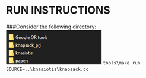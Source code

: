 # RUN INSTRUCTIONS #
###Consider the following directory: <br>
![Directory listing](img/directory.png?raw=true "Title")
```tools\make run SOURCE=..\knasiotis\knapsack.cc```

